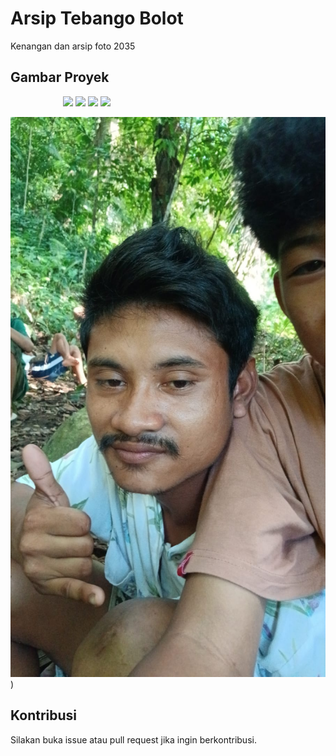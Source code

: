 # Arsip Tebango Bolot

Kenangan dan arsip foto 2035
## Gambar Proyek

<div align="center">
  <div style="columns: 2; column-gap: 15px;">
    <img src="https://github.com/tebango/Foto_tebango/IMG-20250704-WA0037.jpg" width="100%">
    <img src="images/cat2.jpg" width="100%">
    <img src="images/cat3.jpg" width="100%">
    <img src="images/cat4.jpg" width="100%">
  </div>
</div>

![Foto](https://github.com/tebango/Foto_tebango/blob/main/IMG-20250614-WA0013.jpg?raw=true))

## Kontribusi

Silakan buka issue atau pull request jika ingin berkontribusi.
